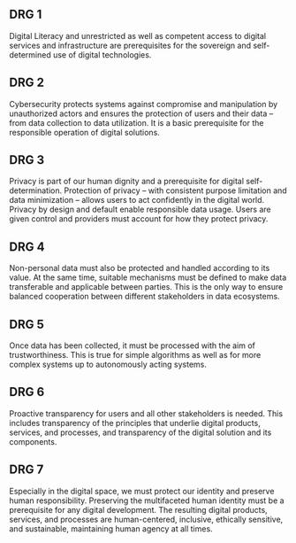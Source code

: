 ## DRG 1
Digital Literacy and unrestricted as well as competent access to digital services and infrastructure are prerequisites for the sovereign and self-determined use of digital technologies.

## DRG 2
Cybersecurity protects systems against compromise and manipulation by unauthorized actors and ensures the protection of users and their data – from data collection to data utilization. It is a basic prerequisite for the responsible operation of digital solutions.

## DRG 3
Privacy is part of our human dignity and a prerequisite for digital self-determination. Protection of privacy – with consistent purpose limitation and data minimization – allows users to act confidently in the digital world. Privacy by design and default enable responsible data usage. Users are given control and providers must account for how they protect privacy.

## DRG 4
Non-personal data must also be protected and handled according to its value. At the same time, suitable mechanisms must be defined to make data transferable and applicable between parties. This is the only way to ensure balanced cooperation between different stakeholders in data ecosystems.

## DRG 5
Once data has been collected, it must be processed with the aim of trustworthiness. This is true for simple algorithms as well as for more complex systems up to autonomously acting systems.

## DRG 6
Proactive transparency for users and all other stakeholders is needed. This includes transparency of the principles that underlie digital products, services, and processes, and transparency of the digital solution and its components.

## DRG 7
Especially in the digital space, we must protect our identity and preserve human responsibility. Preserving the multifaceted human identity must be a prerequisite for any digital development. The resulting digital products, services, and processes are human-centered, inclusive, ethically sensitive, and sustainable, maintaining human agency at all times.


